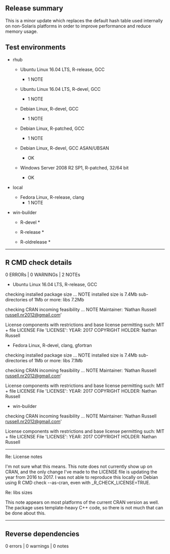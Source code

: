 ## Release summary

This is a minor update which replaces the default hash table used internally 
on non-Solaris platforms in order to improve performance and reduce memory 
usage. 

## Test environments 

* rhub
    * Ubuntu Linux 16.04 LTS, R-release, GCC
        * 1 NOTE
        
    * Ubuntu Linux 16.04 LTS, R-devel, GCC
        * 1 NOTE
        
    * Debian Linux, R-devel, GCC
        * 1 NOTE
        
    * Debian Linux, R-patched, GCC
        * 1 NOTE
        
    * Debian Linux, R-devel, GCC ASAN/UBSAN
        * OK
        
    * Windows Server 2008 R2 SP1, R-patched, 32/64 bit
        * OK
        
* local
    * Fedora Linux, R-release, clang
        * 1 NOTE
        
* win-builder
    * R-devel
        * 
        
    * R-release
        * 
        
    * R-oldrelease
        * 
        
----------

## R CMD check details

0 ERRORs | 0 WARNINGs | 2 NOTEs


* Ubuntu Linux 16.04 LTS, R-release, GCC

checking installed package size ... NOTE
    installed size is  7.4Mb
    sub-directories of 1Mb or more:
        libs   7.2Mb

checking CRAN incoming feasibility ... NOTE
Maintainer: ‘Nathan Russell <russell.nr2012@gmail.com>’
  
License components with restrictions and base license permitting such:
  MIT + file LICENSE
File 'LICENSE':
  YEAR: 2017
  COPYRIGHT HOLDER: Nathan Russell
  
    
* Fedora Linux, R-devel, clang, gfortran
    
checking installed package size ... NOTE
    installed size is  7.4Mb
    sub-directories of 1Mb or more:
        libs   7.1Mb

checking CRAN incoming feasibility ... NOTE
Maintainer: ‘Nathan Russell <russell.nr2012@gmail.com>’
  
License components with restrictions and base license permitting such:
  MIT + file LICENSE
File 'LICENSE':
  YEAR: 2017
  COPYRIGHT HOLDER: Nathan Russell
      
     
* win-builder

checking CRAN incoming feasibility ... NOTE
Maintainer: 'Nathan Russell <russell.nr2012@gmail.com>'

License components with restrictions and base license permitting such:
  MIT + file LICENSE
File 'LICENSE':
  YEAR: 2017
  COPYRIGHT HOLDER: Nathan Russell

----------
     
Re: License notes

I'm not sure what this means. This note does not currently show up on CRAN, 
and the only change I've made to the LICENSE file is updating the year from 
2016 to 2017. I was not able to reproduce this locally on Debian using 
R CMD check --as-cran, even with _R_CHECK_LICENSE=TRUE.


Re: libs sizes

This note appears on most platforms of the current CRAN version as well. The 
package uses template-heavy C++ code, so there is not much that can be done 
about this. 

----------

## Reverse dependencies

0 errors | 0 warnings | 0 notes

